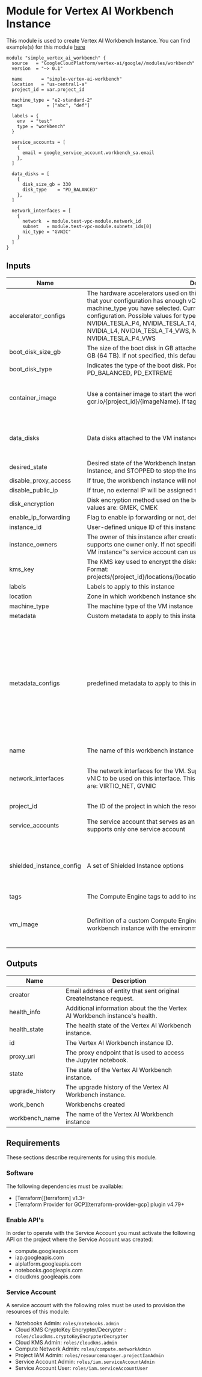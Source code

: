 # Module for Vertex AI Workbench Instance

This module is used to create Vertex AI Workbench Instance. You can find example(s) for this module [here](./examples/)

```hcl
module "simple_vertex_ai_workbench" {
  source   = "GoogleCloudPlatform/vertex-ai/google//modules/workbench"
  version  = "~> 0.1"

  name       = "simple-vertex-ai-workbench"
  location   = "us-central1-a"
  project_id = var.project_id

  machine_type = "e2-standard-2"
  tags         = ["abc", "def"]

  labels = {
    env  = "test"
    type = "workbench"
  }

  service_accounts = [
    {
      email = google_service_account.workbench_sa.email
    },
  ]

  data_disks = [
    {
      disk_size_gb = 330
      disk_type    = "PD_BALANCED"
    },
  ]

  network_interfaces = [
    {
      network  = module.test-vpc-module.network_id
      subnet   = module.test-vpc-module.subnets_ids[0]
      nic_type = "GVNIC"
    }
  ]
}
```

<!-- BEGINNING OF PRE-COMMIT-TERRAFORM DOCS HOOK -->
## Inputs

| Name | Description | Type | Default | Required |
|------|-------------|------|---------|:--------:|
| accelerator\_configs | The hardware accelerators used on this instance. If you use accelerators, make sure that your configuration has enough vCPUs and memory to support the machine\_type you have selected. Currently supports only one accelerator configuration. Possible values for type: NVIDIA\_TESLA\_P100, NVIDIA\_TESLA\_V100, NVIDIA\_TESLA\_P4, NVIDIA\_TESLA\_T4, NVIDIA\_TESLA\_A100, NVIDIA\_A100\_80GB, NVIDIA\_L4, NVIDIA\_TESLA\_T4\_VWS, NVIDIA\_TESLA\_P100\_VWS, NVIDIA\_TESLA\_P4\_VWS | <pre>list(object({<br>    type       = optional(string)<br>    core_count = optional(number)<br>  }))</pre> | `null` | no |
| boot\_disk\_size\_gb | The size of the boot disk in GB attached to this instance, up to a maximum of 64000 GB (64 TB). If not specified, this defaults to the recommended value of 150GB | `number` | `150` | no |
| boot\_disk\_type | Indicates the type of the boot disk. Possible values are: PD\_STANDARD, PD\_SSD, PD\_BALANCED, PD\_EXTREME | `string` | `"PD_BALANCED"` | no |
| container\_image | Use a container image to start the workbench instance. reposory path in format gcr.io/{project\_id}/{imageName}. If tag is not specified, this defaults to the latest tag | <pre>object({<br>    repository = optional(string)<br>    tag        = optional(string)<br>  })</pre> | `null` | no |
| data\_disks | Data disks attached to the VM instance. Currently supports only one data disk | <pre>list(object({<br>    disk_size_gb = optional(number, 100)<br>    disk_type    = optional(string, "PD_BALANCED")<br>  }))</pre> | `null` | no |
| desired\_state | Desired state of the Workbench Instance. Set this field to ACTIVE to start the Instance, and STOPPED to stop the Instance | `string` | `null` | no |
| disable\_proxy\_access | If true, the workbench instance will not register with the proxy | `bool` | `false` | no |
| disable\_public\_ip | If true, no external IP will be assigned to this VM instance | `bool` | `true` | no |
| disk\_encryption | Disk encryption method used on the boot and data disks, defaults to GMEK. Possible values are: GMEK, CMEK | `string` | `"GMEK"` | no |
| enable\_ip\_forwarding | Flag to enable ip forwarding or not, default false/off | `bool` | `false` | no |
| instance\_id | User-defined unique ID of this instance | `string` | `null` | no |
| instance\_owners | The owner of this instance after creation. Format: alias@example.com Currently supports one owner only. If not specified, all of the service account users of your VM instance''s service account can use the instance | `list(string)` | `[]` | no |
| kms\_key | The KMS key used to encrypt the disks, only applicable if disk\_encryption is CMEK. Format: projects/{project\_id}/locations/{location}/keyRings/{key\_ring\_id}/cryptoKeys/{key\_id} | `string` | `null` | no |
| labels | Labels to apply to this instance | `map(string)` | `{}` | no |
| location | Zone in which workbench instance should be created | `string` | n/a | yes |
| machine\_type | The machine type of the VM instance | `string` | `null` | no |
| metadata | Custom metadata to apply to this instance | `map(string)` | `{}` | no |
| metadata\_configs | predefined metadata to apply to this instance | <pre>object({<br>    idle-timeout-seconds            = optional(number)<br>    notebook-upgrade-schedule       = optional(string)<br>    notebook-disable-downloads      = optional(bool)<br>    notebook-disable-root           = optional(bool)<br>    post-startup-script             = optional(string)<br>    post-startup-script-behavior    = optional(string)<br>    nbconvert                       = optional(bool)<br>    notebook-enable-delete-to-trash = optional(bool)<br>    disable-mixer                   = optional(bool)<br>    jupyter-user                    = optional(string)<br>    report-event-health             = optional(bool)<br>  })</pre> | `{}` | no |
| name | The name of this workbench instance | `string` | n/a | yes |
| network\_interfaces | The network interfaces for the VM. Supports only one interface. The nic\_type of vNIC to be used on this interface. This may be gVNIC or VirtioNet. Possible values are: VIRTIO\_NET, GVNIC | <pre>list(object({<br>    network  = optional(string)<br>    nic_type = optional(string)<br>    subnet   = optional(string)<br>  }))</pre> | `null` | no |
| project\_id | The ID of the project in which the resource belongs | `string` | n/a | yes |
| service\_accounts | The service account that serves as an identity for the VM instance. Currently supports only one service account | <pre>list(object({<br>    email = optional(string)<br>  }))</pre> | `null` | no |
| shielded\_instance\_config | A set of Shielded Instance options | <pre>object({<br>    enable_secure_boot          = optional(bool, false)<br>    enable_vtpm                 = optional(bool, true)<br>    enable_integrity_monitoring = optional(bool, true)<br>  })</pre> | `null` | no |
| tags | The Compute Engine tags to add to instance | `list(string)` | `null` | no |
| vm\_image | Definition of a custom Compute Engine virtual machine image for starting a workbench instance with the environment installed directly on the VM | <pre>object({<br>    family  = optional(string)<br>    name    = optional(string)<br>    project = optional(string)<br>  })</pre> | `null` | no |

## Outputs

| Name | Description |
|------|-------------|
| creator | Email address of entity that sent original CreateInstance request. |
| health\_info | Additional information about the the Vertex AI Workbench instance's health. |
| health\_state | The health state of the Vertex AI Workbench instance. |
| id | The Vertex AI Workbench instance ID. |
| proxy\_uri | The proxy endpoint that is used to access the Jupyter notebook. |
| state | The state of the Vertex AI Workbench instance. |
| upgrade\_history | The upgrade history of the Vertex AI Workbench instance. |
| work\_bench | Workbenchs created |
| workbench\_name | The name of the Vertex AI Workbench instance |

<!-- END OF PRE-COMMIT-TERRAFORM DOCS HOOK -->


## Requirements

These sections describe requirements for using this module.

### Software

The following dependencies must be available:

- [Terraform][terraform] v1.3+
- [Terraform Provider for GCP][terraform-provider-gcp] plugin v4.79+

### Enable API's
In order to operate with the Service Account you must activate the following API on the project where the Service Account was created:

- compute.googleapis.com
- iap.googleapis.com
- aiplatform.googleapis.com
- notebooks.googleapis.com
- cloudkms.googleapis.com

### Service Account

A service account with the following roles must be used to provision the resources of this module:

- Notebooks Admin: `roles/notebooks.admin`
- Cloud KMS CryptoKey Encrypter/Decrypter : `roles/cloudkms.cryptoKeyEncrypterDecrypter`
- Cloud KMS Admin: `roles/cloudkms.admin`
- Compute Network Admin: `roles/compute.networkAdmin`
- Project IAM Admin: `roles/resourcemanager.projectIamAdmin`
- Service Account Admin: `roles/iam.serviceAccountAdmin`
- Service Account User: `roles/iam.serviceAccountUser`
